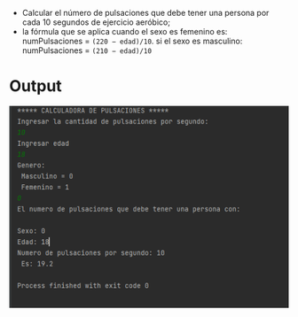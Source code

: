 - Calcular el número de pulsaciones que debe tener una persona por cada 10 segundos de ejercicio aeróbico;
- la fórmula que se aplica cuando el sexo es femenino es:  numPulsaciones = ``(220 − edad)/10``.
si el sexo es masculino:   numPulsaciones = ``(210 − edad)/10``

# Output

![img.png](images/img.png)
